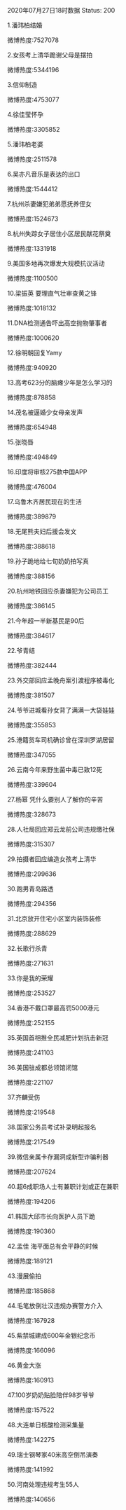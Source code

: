 2020年07月27日18时数据
Status: 200

1.潘玮柏结婚

微博热度:7527078

2.女孩考上清华跪谢父母是摆拍

微博热度:5344196

3.信仰制造

微博热度:4753077

4.徐佳莹怀孕

微博热度:3305852

5.潘玮柏老婆

微博热度:2511578

6.吴亦凡音乐是表达的出口

微博热度:1544412

7.杭州杀妻嫌犯弟弟愿抚养侄女

微博热度:1524673

8.杭州失踪女子居住小区居民献花祭奠

微博热度:1331918

9.美国多地再次爆发大规模抗议活动

微博热度:1100500

10.梁振英 要理直气壮审查黄之锋

微博热度:1018132

11.DNA检测通告吓出高空抛物肇事者

微博热度:1000620

12.徐明朝回复Yamy

微博热度:940920

13.高考623分的脑瘫少年是怎么学习的

微博热度:878858

14.茂名被逼婚少女母亲发声

微博热度:654948

15.张晓唇

微博热度:494849

16.印度将审核275款中国APP

微博热度:476004

17.乌鲁木齐居民现在的生活

微博热度:389879

18.无尾熊夫妇后援会发文

微博热度:388618

19.孙子跪地给七旬奶奶拍写真

微博热度:388156

20.杭州地铁回应杀妻嫌犯为公司员工

微博热度:386145

21.今年超一半新基民是90后

微博热度:384617

22.爷青结

微博热度:382444

23.外交部回应孟晚舟案引渡程序被毒化

微博热度:381507

24.爷爷进城看孙女背了满满一大袋娃娃

微博热度:355853

25.港籍货车司机确诊曾在深圳罗湖居留

微博热度:347055

26.云南今年来野生菌中毒已致12死

微博热度:339604

27.杨幂 凭什么要别人了解你的辛苦

微博热度:328673

28.人社局回应郑云龙前公司违规缴社保

微博热度:315307

29.拍摄者回应编造女孩考上清华

微博热度:299636

30.跑男青岛路透

微博热度:294356

31.北京放开住宅小区室内装饰装修

微博热度:288629

32.长歌行杀青

微博热度:271631

33.你是我的荣耀

微博热度:253527

34.香港不戴口罩最高罚5000港元

微博热度:252155

35.英国首相推全民减肥计划抗击新冠

微博热度:241103

36.美国驻成都总领馆闭馆

微博热度:221107

37.齐麟受伤

微博热度:219548

38.国家公务员考试补录明起报名

微博热度:217549

39.微信亲属卡存漏洞成新型诈骗利器

微博热度:207624

40.超6成职场人士有兼职计划或正在兼职

微博热度:194206

41.韩国大邱市长向医护人员下跪

微博热度:190360

42.孟佳 海平面总有会平静的时候

微博热度:189121

43.漫展偷拍

微博热度:185868

44.毛笔放倒壮汉违规办赛警方介入

微博热度:167928

45.紫禁城建成600年金银纪念币

微博热度:166096

46.黄金大涨

微博热度:160913

47.100岁奶奶贴脸陪伴98岁爷爷

微博热度:157522

48.大连单日核酸检测采集量

微博热度:142275

49.瑞士钢琴家40米高空倒吊演奏

微博热度:141992

50.河南处理违规考生55人

微博热度:140656

